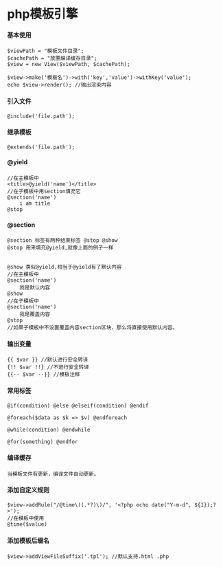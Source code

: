 # php模板引擎

#### 基本使用

    $viewPath = "模板文件目录";
    $cachePath = "放置编译缓存目录";
    $view = new View($viewPath, $cachePath);
    
    $view->make('模板名')->with('key','value')->withKey('value');
    echo $view->render(); //输出渲染内容
    
#### 引入文件

    @include('file.path');
    
#### 继承模板

    @extends('file.path');
    
#### @yield

    //在主模板中
    <title>@yield('name')</title>
    //在子模板中用section填充它
    @section('name')
        i am title
    @stop
    
#### @section

    @section 标签有两种结束标签 @stop @show
    @stop 用来填充@yield,就像上面的例子一样
    
    
    @show 类似@yield,相当于@yield有了默认内容
    //在主模板中
    @section('name')
        我是默认内容
    @show
    //在子模板中
    @section('name')
        我是覆盖内容
    @stop
    //如果子模板中不设置覆盖内容section区块，那么将直接使用默认内容。
    
#### 输出变量
    {{ $var }} //默认进行安全转译
    {!! $var !!} //不进行安全转译
    {{-- $var --}} //模板注释
    
#### 常用标签
    @if(condition) @else @elseif(condition) @endif
    
    @foreach($data as $k => $v) @endforeach
    
    @while(condition) @endwhile
    
    @for(something) @endfor
  
#### 编译缓存

    当模板文件有更新，编译文件自动更新。
    
#### 添加自定义规则

    $view->addRule("/@time\((.*?)\)/", '<?php echo date("Y-m-d", ${1});?>');
    //在模板中使用
    @time($value)
    
#### 添加模板后缀名

    $view->addViewFileSuffix('.tpl'); //默认支持.html .php
    
